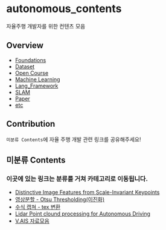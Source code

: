# autonomous_contents
자율주행 개발자를 위한 컨텐츠 모음

## Overview

- [Foundations](https://github.com/msc9533/awesome_autonomous_vehicle_contents/blob/master/Foundation.md)
- [Dataset](https://github.com/msc9533/awesome_autonomous_vehicle_contents/blob/master/dataset.md)
- [Open Course](https://github.com/msc9533/awesome_autonomous_vehicle_contents/blob/master/open_courses.md)
- [Machine Learning](https://github.com/msc9533/awesome_autonomous_vehicle_contents/blob/master/Machine_Learning.md)
- [Lang_Framework](https://github.com/msc9533/awesome_autonomous_vehicle_contents/blob/master/lang_framework.md)
- [SLAM](https://github.com/msc9533/awesome_autonomous_vehicle_contents/blob/master/slam.md)
- [Paper](https://github.com/msc9533/awesome_autonomous_vehicle_contents/blob/master/Paper.md)
- [etc](https://github.com/msc9533/awesome_autonomous_vehicle_contents/blob/master/etc.md)

## Contribution

`미분류 Contents`에 자율 주행 개발 관련 링크를 공유해주세요!

## 미분류 Contents

### 이곳에 있는 링크는 분류를 거쳐 카테고리로 이동됩니다.

- [Distinctive Image Features from Scale-Invariant Keypoints](https://link.springer.com/article/10.1023/B:VISI.0000029664.99615.94)
- [영상분할 - Otsu Thresholding(이진화)](https://j07051.tistory.com/364)
- [수식 캡쳐 - tex 변환](https://mathpix.com/)
- [Lidar Point clound processing for Autonomous Driving​](https://github.com/beedotkiran/Lidar_For_AD_references​)
- [V.AIS 자료모음](https://v-ais.github.io/blog/study/)